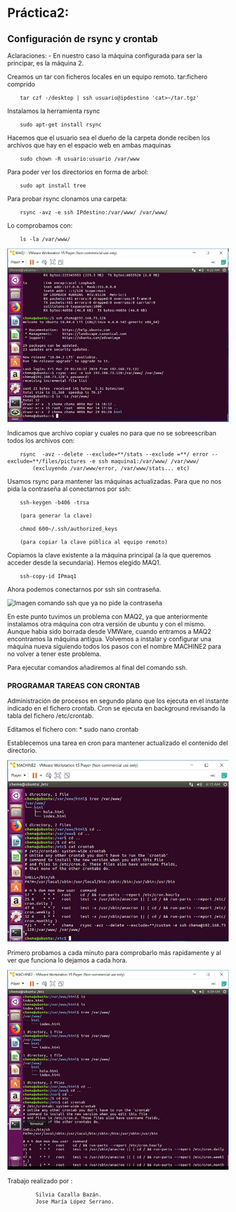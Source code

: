 # Práctica2:
## Configuración de rsync y crontab

Aclaraciones:
	- En nuestro caso la máquina configurada para ser la principar, es la máquina 2.
	
Creamos un tar con ficheros locales en un equipo remoto.
tar:fichero comprido

```
	tar czf -/desktop | ssh usuario@ipdestino 'cat>~/tar.tgz'
```

Instalamos la herramienta rsync

```
	sudo apt-get install rsync
```

Hacemos que el usuario sea el dueño de la carpeta donde reciben los archivos que hay en el espacio web en ambas maquinas

```
	sudo chown -R usuario:usuario /var/www
```

Para poder ver los directorios en forma de arbol:

```
	sudo apt install tree
```

Para probar rsync clonamos una carpeta:
	
```
	rsync -avz -e ssh IPdestino:/var/www/ /var/www/
```

Lo comprobamos con: 

```
	ls -la /var/www/
```

![Imagen clonado de directorios](./imagenes/P2-CLONAR.jpeg)

Indicamos que archivo copiar y cuales no para que no se sobreescriban todos los archivos con:

```
	rsync  -avz --delete --exclude=**/stats --exclude =**/ error -- exclude=**/files/pictures -e ssh maquina1:/var/www/ /var/www/			
		(excluyendo /var/www/error, /var/www/stats... etc)
```

Usamos rsync para mantener las máquinas actualizadas. Para que no nos pida la contraseña al conectarnos por ssh:

```	
	ssh-keygen -b406 -trsa
```
		(para generar la clave)
		
```		
	chmod 600~/.ssh/authorized_keys
```
		(para copiar la clave pública al equipo remoto)
		
Copiamos la clave existente a la máquina principal (a la que queremos acceder desde la secundaria). Hemos elegido MAQ1.

```
	ssh-copy-id IPmaq1
```

Ahora podemos conectarnos por ssh sin contraseña.
 
 ![Imagen comando ssh que ya no pide la contraseña](./imagenes/P2-SSH_SIN_CONTRASEÑA.jpeg)

En este punto tuvimos un problema con MAQ2, ya que anteriormente instalamos otra máquina con otra versión de ubuntu y con el mismo. 
		Aunque habia sido borrada desde VMWare, cuando entramos a MAQ2 encontramos la máquina antigua.
Volvemos a instalar y configurar una máquina nueva siguiendo todos los pasos con el nombre MACHINE2 para no volver a tener este problema.

Para ejecutar comandos añadiremos al final del comando ssh.

### PROGRAMAR TAREAS CON CRONTAB

Administración de procesos en segundo plano que los ejecuta en el instante indicado en el fichero crontab.
Cron se ejecuta en background revisando la tabla del fichero /etc/crontab.

Editamos el fichero con:
	* sudo nano crontab

Establecemos una tarea en cron para mantener actualizado el contenido del directorio.

![Instrucción introducida en el archivo crontab](./imagenes/P2-CRONTAB.jpeg)

Primero probamos a cada minuto para comprobarlo más rapidamente y al ver que funciona lo dejamos a cada hora.

![Imagen crontab actualizando la otra máquina](./imagenes/P2-CRONTAB_ACTUALIZA.jpeg)


Trabajo realizado por :

```
		 Silvia Cazalla Bazán.
		 Jose María López Serrano.
```